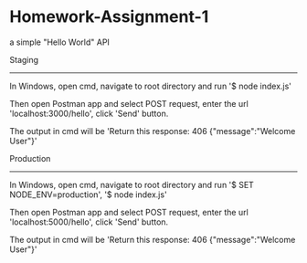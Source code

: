 # Homework-Assignment-1
 a simple "Hello World" API
 
 Staging
_______
In Windows, open cmd, navigate to root directory and run
     '$ node index.js'

Then open Postman app and select POST request, enter the url 'localhost:3000/hello', click 'Send' button.

The output in cmd will be 'Return this response:  406 {"message":"Welcome User"}'

 
 Production
 __________
 In Windows, open cmd, navigate to root directory and run 
     '$ SET NODE_ENV=production',
     '$ node index.js'

Then open Postman app and select POST request, enter the url 'localhost:5000/hello', click 'Send' button.

The output in cmd will be 'Return this response:  406 {"message":"Welcome User"}'


